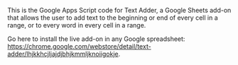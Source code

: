 This is the Google Apps Script code for Text Adder, a Google Sheets add-on that allows the user to add text to the beginning or end of every cell in a range, or to every word in every cell in a range. 

Go here to install the live add-on in any Google spreadsheet: https://chrome.google.com/webstore/detail/text-adder/lhjkkhcjljajdjbhjkmmljknoiigokje.  